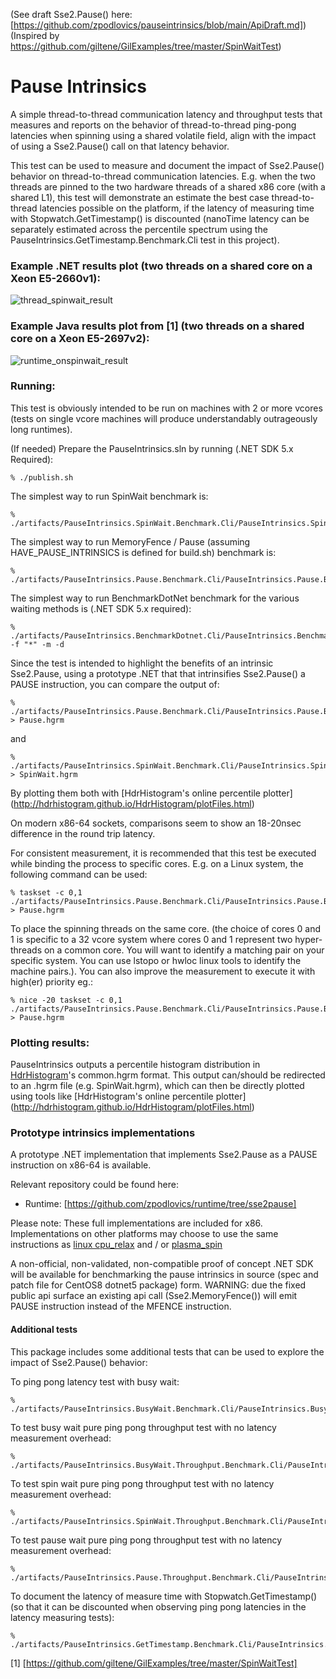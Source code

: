 (See draft Sse2.Pause() here: [https://github.com/zpodlovics/pauseintrinsics/blob/main/ApiDraft.md])
(Inspired by https://github.com/giltene/GilExamples/tree/master/SpinWaitTest)

# Pause Intrinsics

A simple thread-to-thread communication latency and throughput tests that measures 
and reports on the behavior of thread-to-thread ping-pong latencies when spinning 
using a shared volatile field, align with the impact of using a Sse2.Pause() call 
on that latency behavior.

This test can be used to measure and document the impact of Sse2.Pause() behavior
on thread-to-thread communication latencies. E.g. when the two threads are pinned 
to the two hardware threads of a shared x86 core (with a shared L1), this test will
demonstrate an estimate the best case thread-to-thread latencies possible on the
platform, if the latency of measuring time with Stopwatch.GetTimestamp() is discounted
(nanoTime latency can be separately estimated across the percentile spectrum using
the PauseIntrinsics.GetTimestamp.Benchmark.Cli test in this project).

### Example .NET results plot (two threads on a shared core on a Xeon E5-2660v1): 
![thread_spinwait_result] 

### Example Java results plot from [1] (two threads on a shared core on a Xeon E5-2697v2): 
![runtime_onspinwait_result] 

### Running:

This test is obviously intended to be run on machines with 2 or more vcores (tests on single 
vcore machines will produce understandably outrageously long runtimes).
 
(If needed) Prepare the PauseIntrinsics.sln by running (.NET SDK 5.x Required):
 
    % ./publish.sh

The simplest way to run SpinWait benchmark is:

    % ./artifacts/PauseIntrinsics.SpinWait.Benchmark.Cli/PauseIntrinsics.SpinWait.Benchmark.Cli

The simplest way to run MemoryFence / Pause (assuming HAVE_PAUSE_INTRINSICS is defined for build.sh) 
benchmark is:

    % ./artifacts/PauseIntrinsics.Pause.Benchmark.Cli/PauseIntrinsics.Pause.Benchmark.Cli

The simplest way to run BenchmarkDotNet benchmark for the various waiting methods is (.NET SDK 5.x required):

    % ./artifacts/PauseIntrinsics.BenchmarkDotnet.Cli/PauseIntrinsics.BenchmarkDotnet.Cli -f "*" -m -d

Since the test is intended to highlight the benefits of an intrinsic Sse2.Pause, using a prototype 
.NET that that intrinsifies Sse2.Pause() a PAUSE instruction, you can compare the output of:

    % ./artifacts/PauseIntrinsics.Pause.Benchmark.Cli/PauseIntrinsics.Pause.Benchmark.Cli > Pause.hgrm

and 
    
    % ./artifacts/PauseIntrinsics.SpinWait.Benchmark.Cli/PauseIntrinsics.SpinWait.Benchmark.Cli > SpinWait.hgrm

By plotting them both with [HdrHistogram's online percentile plotter] 
(http://hdrhistogram.github.io/HdrHistogram/plotFiles.html)

On modern x86-64 sockets, comparisons seem to show an 18-20nsec difference in the round trip 
latency. 

For consistent measurement, it is recommended that this test be executed while binding the 
process to specific cores.  E.g. on a Linux system, the following command can be used:

    % taskset -c 0,1 ./artifacts/PauseIntrinsics.Pause.Benchmark.Cli/PauseIntrinsics.Pause.Benchmark.Cli > Pause.hgrm
    
To place the spinning threads on the same core. (the choice of cores 0 and 1 is specific to a 32 
vcore system where cores 0 and 1 represent two hyper-threads on a common core. You will want to 
identify a matching pair on your specific system. You can use lstopo or hwloc linux tools to 
identify the machine pairs.). You can also improve the measurement to execute it with high(er) 
priority eg.:

    % nice -20 taskset -c 0,1 ./artifacts/PauseIntrinsics.Pause.Benchmark.Cli/PauseIntrinsics.Pause.Benchmark.Cli > Pause.hgrm
 
### Plotting results:
 
PauseIntrinsics outputs a percentile histogram distribution in [HdrHistogram](http://hdrhistogram.org)'s 
common.hgrm format. This output can/should be redirected to an .hgrm file (e.g. SpinWait.hgrm), which 
can then be directly plotted using tools like [HdrHistogram's online percentile plotter] 
(http://hdrhistogram.github.io/HdrHistogram/plotFiles.html)
 
### Prototype intrinsics implementations

A prototype .NET implementation that implements Sse2.Pause as a PAUSE instruction on x86-64 is available. 

Relevant repository could be found here: 
- Runtime: [https://github.com/zpodlovics/runtime/tree/sse2pause]  

Please note: These full implementations are included for x86. Implementations on other platforms may choose to 
use the same instructions as [linux cpu_relax](https://git.kernel.org/pub/scm/linux/kernel/git/stable/linux.git/tree/arch/x86/um/asm/processor.h?h=v5.10.23#n30) and / or [plasma_spin](https://github.com/gstrauss/plasma/blob/master/plasma_spin.h)

A non-official, non-validated, non-compatible proof of concept .NET SDK will be available for benchmarking 
the pause intrinsics in source (spec and patch file for CentOS8 dotnet5 package) form. WARNING: due the 
fixed public api surface an existing api call (Sse2.MemoryFence()) will emit PAUSE instruction instead of 
the MFENCE instruction.

#### Additional tests

This package includes some additional tests that can be used to explore the impact of Sse2.Pause()
behavior:

To ping pong latency test with busy wait:

    % ./artifacts/PauseIntrinsics.BusyWait.Benchmark.Cli/PauseIntrinsics.BusyWait.Benchmark.Cli

To test busy wait pure ping pong throughput test with no latency measurement overhead:

    % ./artifacts/PauseIntrinsics.BusyWait.Throughput.Benchmark.Cli/PauseIntrinsics.BusyWait.Throughput.Benchmark.Cli

To test spin wait pure ping pong throughput test with no latency measurement overhead:

    % ./artifacts/PauseIntrinsics.SpinWait.Throughput.Benchmark.Cli/PauseIntrinsics.SpinWait.Throughput.Benchmark.Cli

To test pause wait pure ping pong throughput test with no latency measurement overhead:

    % ./artifacts/PauseIntrinsics.Pause.Throughput.Benchmark.Cli/PauseIntrinsics.Pause.Throughput.Benchmark.Cli

To document the latency of measure time with Stopwatch.GetTimestamp() (so that it can be discounted 
when  observing ping pong latencies in the latency measuring tests):

    % ./artifacts/PauseIntrinsics.GetTimestamp.Benchmark.Cli/PauseIntrinsics.GetTimestamp.Benchmark.Cli

[1] [https://github.com/giltene/GilExamples/tree/master/SpinWaitTest]

[thread_spinwait_result]:https://raw.github.com/zpodlovics/pauseintrinsics/main/measurements/SandyBridge_Latency.png "Example Thread.SpinWait(1) Results on E5-2660v1"

[runtime_onspinwait_result]:https://raw.github.com/giltene/GilExamples/master/SpinWaitTest/SpinLoopLatency_E5-2697v2_sharedCore.png "Example Runtime.onSpinWait() Results on E5-2697v2"

